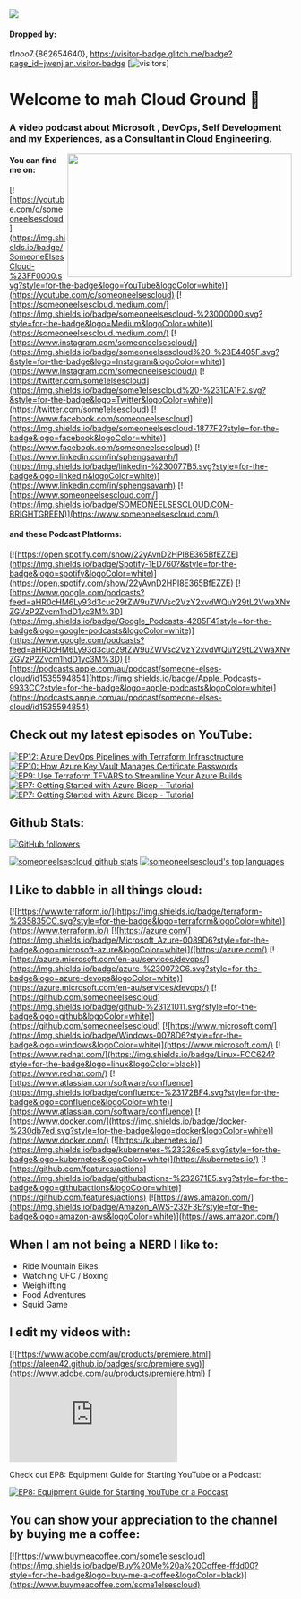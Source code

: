 <img src="IMGs/IMG_8449.HEIC"/>

#### Dropped by:
${t1noo7}.${862654640}, https://visitor-badge.glitch.me/badge?page_id=jwenjian.visitor-badge
[![visitors](https://visitor-badge.glitch.me/badge?page_id=t1noo7&left_color=green&right_color=red)]
# Welcome to mah Cloud Ground 👋
### A video podcast about Microsoft , DevOps, Self Development and my Experiences, as a Consultant in Cloud Engineering.

<img align="right" src="https://media1.giphy.com/media/13HgwGsXF0aiGY/giphy.gif" width="400" height="220" />

#### You can find me on:
[![https://youtube.com/c/someoneelsescloud](https://img.shields.io/badge/SomeoneElsesCloud-%23FF0000.svg?style=for-the-badge&logo=YouTube&logoColor=white)](https://youtube.com/c/someoneelsescloud)
[![https://someoneelsescloud.medium.com/](https://img.shields.io/badge/someoneelsescloud-%23000000.svg?style=for-the-badge&logo=Medium&logoColor=white)](https://someoneelsescloud.medium.com/)
[![https://www.instagram.com/someoneelsescloud/](https://img.shields.io/badge/someoneelsescloud%20-%23E4405F.svg?&style=for-the-badge&logo=Instagram&logoColor=white)](https://www.instagram.com/someoneelsescloud/)
[![https://twitter.com/some1elsescloud](https://img.shields.io/badge/some1elsescloud%20-%231DA1F2.svg?&style=for-the-badge&logo=Twitter&logoColor=white)](https://twitter.com/some1elsescloud)
[![https://www.facebook.com/someoneelsescloud](https://img.shields.io/badge/someoneelsescloud-1877F2?style=for-the-badge&logo=facebook&logoColor=white)](https://www.facebook.com/someoneelsescloud)
[![https://www.linkedin.com/in/sphengsavanh/](https://img.shields.io/badge/linkedin-%230077B5.svg?style=for-the-badge&logo=linkedin&logoColor=white)](https://www.linkedin.com/in/sphengsavanh)
[![https://www.someoneelsescloud.com/](https://img.shields.io/badge/SOMEONEELSESCLOUD.COM-BRIGHTGREEN)](https://www.someoneelsescloud.com/)

#### and these Podcast Platforms:
[![https://open.spotify.com/show/22yAvnD2HPI8E365BfEZZE](https://img.shields.io/badge/Spotify-1ED760?&style=for-the-badge&logo=spotify&logoColor=white)](https://open.spotify.com/show/22yAvnD2HPI8E365BfEZZE)
[![https://www.google.com/podcasts?feed=aHR0cHM6Ly93d3cuc29tZW9uZWVsc2VzY2xvdWQuY29tL2VwaXNvZGVzP2Zvcm1hdD1yc3M%3D](https://img.shields.io/badge/Google_Podcasts-4285F4?style=for-the-badge&logo=google-podcasts&logoColor=white)](https://www.google.com/podcasts?feed=aHR0cHM6Ly93d3cuc29tZW9uZWVsc2VzY2xvdWQuY29tL2VwaXNvZGVzP2Zvcm1hdD1yc3M%3D)
[![https://podcasts.apple.com/au/podcast/someone-elses-cloud/id1535594854](https://img.shields.io/badge/Apple_Podcasts-9933CC?style=for-the-badge&logo=apple-podcasts&logoColor=white)](https://podcasts.apple.com/au/podcast/someone-elses-cloud/id1535594854)

## Check out my latest episodes on YouTube:
[![EP12: Azure DevOps Pipelines with Terraform Infrasctructure](https://img.youtube.com/vi/a_jFU63ANOg/default.jpg)](https://www.youtube.com/watch?v=a_jFU63ANOg)
[![EP10: How Azure Key Vault Manages Certificate Passwords](https://img.youtube.com/vi/HwS8b-E_Wy4/default.jpg)](https://www.youtube.com/watch?v=HwS8b-E_Wy4)
[![EP9: Use Terraform TFVARS to Streamline Your Azure Builds](https://img.youtube.com/vi/Ju3-V5ipbNw/default.jpg)](https://www.youtube.com/watch?v=Ju3-V5ipbNw)
[![EP7: Getting Started with Azure Bicep - Tutorial](https://img.youtube.com/vi/Vux7kvB-i-E/default.jpg)](https://www.youtube.com/watch?v=Vux7kvB-i-E)
[![EP7: Getting Started with Azure Bicep - Tutorial](https://img.youtube.com/vi/A6BpsBxy4m0/default.jpg)](https://www.youtube.com/watch?v=A6BpsBxy4m0)

## Github Stats:
[![GitHub followers](https://img.shields.io/github/followers/someoneelsescloud.svg?style=social&label=Follow&maxAge=2592000)](https://github.com/someoneelsescloud?tab=followers)

[![someoneelsescloud github stats](https://github-readme-stats.vercel.app/api?username=someoneelsescloud)](https://github.com/someoneelsescloud/github-readme-stats)
[![someoneelsescloud's top languages](https://github-readme-stats.vercel.app/api/top-langs/?username=someoneelsescloud)](https://github.com/someoneelsescloud/github-readme-stats)

## I Like to dabble in all things cloud:
[![https://www.terraform.io/](https://img.shields.io/badge/terraform-%235835CC.svg?style=for-the-badge&logo=terraform&logoColor=white)](https://www.terraform.io/)
[![https://azure.com/](https://img.shields.io/badge/Microsoft_Azure-0089D6?style=for-the-badge&logo=microsoft-azure&logoColor=white)]([https://azure.com/)
[![https://azure.microsoft.com/en-au/services/devops/](https://img.shields.io/badge/azure-%230072C6.svg?style=for-the-badge&logo=azure-devops&logoColor=white)](https://azure.microsoft.com/en-au/services/devops/)
[![https://github.com/someoneelsescloud](https://img.shields.io/badge/github-%23121011.svg?style=for-the-badge&logo=github&logoColor=white)](https://github.com/someoneelsescloud)
[![https://www.microsoft.com/](https://img.shields.io/badge/Windows-0078D6?style=for-the-badge&logo=windows&logoColor=white)](https://www.microsoft.com/)
[![https://www.redhat.com/](https://img.shields.io/badge/Linux-FCC624?style=for-the-badge&logo=linux&logoColor=black)](https://www.redhat.com/)
[![https://www.atlassian.com/software/confluence](https://img.shields.io/badge/confluence-%23172BF4.svg?style=for-the-badge&logo=confluence&logoColor=white)](https://www.atlassian.com/software/confluence)
[![https://www.docker.com/](https://img.shields.io/badge/docker-%230db7ed.svg?style=for-the-badge&logo=docker&logoColor=white)](https://www.docker.com/)
[![https://kubernetes.io/](https://img.shields.io/badge/kubernetes-%23326ce5.svg?style=for-the-badge&logo=kubernetes&logoColor=white)](https://kubernetes.io/)
[![https://github.com/features/actions](https://img.shields.io/badge/githubactions-%232671E5.svg?style=for-the-badge&logo=githubactions&logoColor=white)](https://github.com/features/actions)
[![https://aws.amazon.com/](https://img.shields.io/badge/Amazon_AWS-232F3E?style=for-the-badge&logo=amazon-aws&logoColor=white)](https://aws.amazon.com/)

## When I am not being a NERD I like to:
- Ride Mountain Bikes
- Watching UFC / Boxing
- Weighlifting
- Food Adventures
- Squid Game

## I edit my videos with:
[![https://www.adobe.com/au/products/premiere.html](https://aleen42.github.io/badges/src/premiere.svg)](https://www.adobe.com/au/products/premiere.html)
[![https://www.adobe.com/au/products/photoshop.html](https://aleen42.github.io/badges/src/photoshop.svg
)](https://www.adobe.com/au/products/photoshop.html)

Check out EP8: Equipment Guide for Starting YouTube or a Podcast:

[![EP8: Equipment Guide for Starting YouTube or a Podcast](https://img.youtube.com/vi/yyXeZjlwcCg/default.jpg)](https://www.youtube.com/watch?v=yyXeZjlwcCg)

## You can show your appreciation to the channel by buying me a coffee:
[![https://www.buymeacoffee.com/some1elsescloud](https://img.shields.io/badge/Buy%20Me%20a%20Coffee-ffdd00?style=for-the-badge&logo=buy-me-a-coffee&logoColor=black)](https://www.buymeacoffee.com/some1elsescloud)
